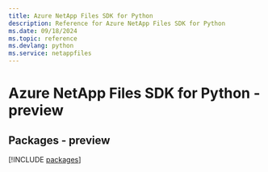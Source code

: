 ```yaml
---
title: Azure NetApp Files SDK for Python
description: Reference for Azure NetApp Files SDK for Python
ms.date: 09/18/2024
ms.topic: reference
ms.devlang: python
ms.service: netappfiles
---
```

# Azure NetApp Files SDK for Python - preview
## Packages - preview
[!INCLUDE [packages](netapp-files-index.md)]
